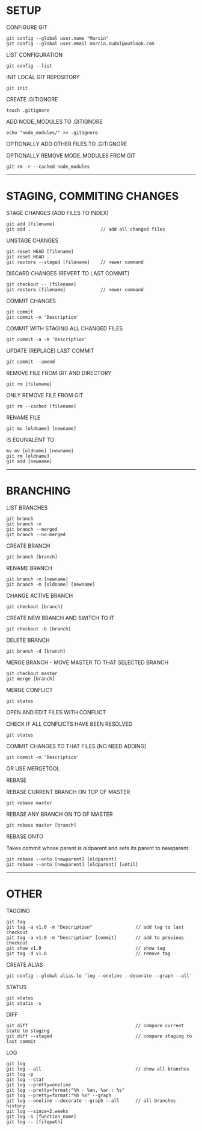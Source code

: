 # SETUP

CONFIGURE GIT

```
git config --global user.name "Marcin"
git config --global user.email marcin.sudol@outlook.com
```

LIST CONFIGURATION

```
git config --list
```

INIT LOCAL GIT REPOSITORY

```
git init
```

CREATE .GITIGNORE

```
touch .gitignore
```

ADD NODE_MODULES TO .GITIGNORE

```
echo "node_modules/" >> .gitignore
```

OPTIONALLY ADD OTHER FILES TO .GITIGNORE

OPTIONALLY REMOVE MODE_MODULES FROM GIT

```
git rm -r --cached node_modules
```

---

# STAGING, COMMITING CHANGES

STAGE CHANGES (ADD FILES TO INDEX)

```
git add [filename]
git add .                          // add all changed files
```

UNSTAGE CHANGES

```
git reset HEAD [filename]
git reset HEAD .
git restore --staged [filename]    // newer command
```

DISCARD CHANGES (REVERT TO LAST COMMIT)

```
git checkout -- [filename]
git restore [filename]             // newer command
```

COMMIT CHANGES

```
git commit
git commit -m 'Description'
```

COMMIT WITH STAGING ALL CHANGED FILES

```
git commit -a -m 'Description'
```

UPDATE (REPLACE) LAST COMMIT

```
git commit --amend
```

REMOVE FILE FROM GIT AND DIRECTORY

```
git rm [filename]
```

ONLY REMOVE FILE FROM GIT

```
git rm --cached [filename]
```

RENAME FILE

```
git mv [oldname] [newname]
```

IS EQUIVALENT TO

```
mv mv [oldname] [newname]
git rm [oldname]
git add [newname]
```

---

# BRANCHING

LIST BRANCHES

```
git branch
git branch -v
git branch --merged
git branch --no-merged
```

CREATE BRANCH

```
git branch [branch]
```

RENAME BRANCH

```
git branch -m [newname]
git branch -m [oldname] [newname]
```

CHANGE ACTIVE BRANCH

```
git checkout [branch]
```

CREATE NEW BRANCH AND SWITCH TO IT

```
git checkout -b [branch]
```

DELETE BRANCH

```
git branch -d [branch]
```

MERGE BRANCH - MOVE MASTER TO THAT SELECTED BRANCH

```
git checkout master
git merge [branch]
```

MERGE CONFLICT

```
git status
```

OPEN AND EDIT FILES WITH CONFLICT

CHECK IF ALL CONFLICTS HAVE BEEN RESOLVED

```
git status
```

COMMIT CHANGES TO THAT FILES (NO NEED ADDING)

```
git commit -m 'Description'
```

OR USE MERGETOOL

REBASE

REBASE CURRENT BRANCH ON TOP OF MASTER

```
git rebase master
```

REBASE ANY BRANCH ON TO OF MASTER

```
git rebase master [branch]
```

REBASE ONTO

Takes commit whose parent is oldparent and sets its parent to newparent.

```
git rebase --onto [newparent] [oldparent]
git rebase --onto [newparent] [oldparent] [until]
```

---

# OTHER

TAGGING

```
git tag
git tag -a v1.0 -m "Description"                // add tag to last checkout
git tag -a v1.0 -m "Description" [commit]       // add to previous checkout
git show v1.0                                   // show tag
git tag -d v1.0                                 // remove tag
```

CREATE ALIAS

```
git config --global alias.lo 'log --oneline --decorate --graph --all'
```

STATUS

```
git status
git statis -s
```

DIFF

```
git diff                                        // compare current state to staging
git diff --staged                               // compare staging to last commit
```

LOG

```
git log
git log --all                                   // show all branches
git log -p
git log --stat
git log --pretty=oneline
git log --pretty=format:"%h - %an, %ar : %s"
git log --pretty=format:"%h %s" --graph
git log --oneline --decorate --graph --all      // all branches history
git log --since=2.weeks
git log -S [function_name]
git log -- [filepath]
```

